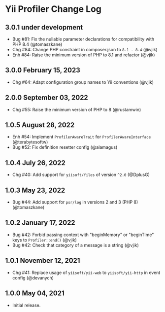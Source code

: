 # Yii Profiler Change Log

## 3.0.1 under development

- Bug #81: Fix the nullable parameter declarations for compatibility with PHP 8.4 (@tomaszkane)
- Chg #84: Change PHP constraint in composer.json to `8.1 - 8.4` (@vjik)
- Enh #84: Raise the minimum version of PHP to 8.1 and refactor (@vjik)

## 3.0.0 February 15, 2023

- Chg #64: Adapt configuration group names to Yii conventions (@vjik)

## 2.0.0 September 03, 2022

- Chg #55: Raise the minimum version of PHP to 8 (@rustamwin)

## 1.0.5 August 28, 2022

- Enh #54: Implement `ProfilerAwareTrait` for `ProfilerAwareInterface` (@terabytesoftw)
- Bug #52: Fix definition resetter config (@alamagus)

## 1.0.4 July 26, 2022

- Chg #40: Add support for `yiisoft/files` of version `^2.0` (@DplusG)

## 1.0.3 May 23, 2022

- Bug #44: Add support for `psr/log` in versions 2 and 3 (PHP 8) (@tomaszkane)

## 1.0.2 January 17, 2022

- Bug #42: Forbid passing context with "beginMemory" or "beginTime" keys to `Profiler::end()` (@vjik)
- Bug #42: Check that category of a message is a string (@vjik)

## 1.0.1 November 12, 2021

- Chg #41: Replace usage of `yiisoft/yii-web` to `yiisoft/yii-http` in event config (@devanych)

## 1.0.0 May 04, 2021

- Initial release.
